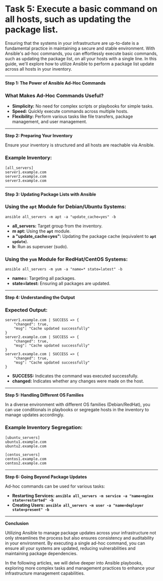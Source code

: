 # Task 5: Execute a basic command on all hosts, such as updating the package list.

Ensuring that the systems in your infrastructure are up-to-date is a fundamental practice in maintaining a secure and stable environment. With Ansible's ad-hoc commands, you can effortlessly execute basic commands, such as updating the package list, on all your hosts with a single line. In this guide, we'll explore how to utilize Ansible to perform a package list update across all hosts in your inventory.

---

**Step 1: The Power of Ansible Ad-Hoc Commands**

### **What Makes Ad-Hoc Commands Useful?**

- **Simplicity:** No need for complex scripts or playbooks for simple tasks.
- **Speed:** Quickly execute commands across multiple hosts.
- **Flexibility:** Perform various tasks like file transfers, package management, and user management.

---

**Step 2: Preparing Your Inventory**

Ensure your inventory is structured and all hosts are reachable via Ansible.

### **Example Inventory:**

```
[all_servers]
server1.example.com
server2.example.com
server3.example.com
```

---

**Step 3: Updating Package Lists with Ansible**

### **Using the `apt` Module for Debian/Ubuntu Systems:**

```
ansible all_servers -m apt -a "update_cache=yes" -b
```

- **all_servers:** Target group from the inventory.
- **m apt:** Using the **`apt`** module.
- **a "update_cache=yes":** Updating the package cache (equivalent to **`apt update`**).
- **b:** Run as superuser (sudo).

### **Using the `yum` Module for RedHat/CentOS Systems:**

```
ansible all_servers -m yum -a "name=* state=latest" -b
```

- **name=**: Targeting all packages.
- **state=latest:** Ensuring all packages are updated.

---

**Step 4: Understanding the Output**

### **Expected Output:**

```
server1.example.com | SUCCESS => {
    "changed": true,
    "msg": "Cache updated successfully"
}
server2.example.com | SUCCESS => {
    "changed": true,
    "msg": "Cache updated successfully"
}
server3.example.com | SUCCESS => {
    "changed": true,
    "msg": "Cache updated successfully"
}
```

- **SUCCESS:** Indicates the command was executed successfully.
- **changed:** Indicates whether any changes were made on the host.

---

**Step 5: Handling Different OS Families**

In a diverse environment with different OS families (Debian/RedHat), you can use conditionals in playbooks or segregate hosts in the inventory to manage updates accordingly.

### **Example Inventory Segregation:**

```
[ubuntu_servers]
ubuntu1.example.com
ubuntu2.example.com

[centos_servers]
centos1.example.com
centos2.example.com
```

---

**Step 6: Going Beyond Package Updates**

Ad-hoc commands can be used for various tasks:

- **Restarting Services:** **`ansible all_servers -m service -a "name=nginx state=restarted" -b`**
- **Creating Users:** **`ansible all_servers -m user -a "name=deployer state=present" -b`**

---

**Conclusion**

Utilizing Ansible to manage package updates across your infrastructure not only streamlines the process but also ensures consistency and auditability in your environment. By executing a single ad-hoc command, you can ensure all your systems are updated, reducing vulnerabilities and maintaining package dependencies.

In the following articles, we will delve deeper into Ansible playbooks, exploring more complex tasks and management practices to enhance your infrastructure management capabilities.